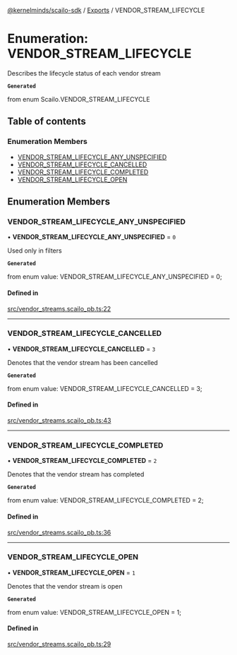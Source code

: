[@kernelminds/scailo-sdk](../README.md) / [Exports](../modules.md) / VENDOR\_STREAM\_LIFECYCLE

# Enumeration: VENDOR\_STREAM\_LIFECYCLE

Describes the lifecycle status of each vendor stream

**`Generated`**

from enum Scailo.VENDOR_STREAM_LIFECYCLE

## Table of contents

### Enumeration Members

- [VENDOR\_STREAM\_LIFECYCLE\_ANY\_UNSPECIFIED](VENDOR_STREAM_LIFECYCLE.md#vendor_stream_lifecycle_any_unspecified)
- [VENDOR\_STREAM\_LIFECYCLE\_CANCELLED](VENDOR_STREAM_LIFECYCLE.md#vendor_stream_lifecycle_cancelled)
- [VENDOR\_STREAM\_LIFECYCLE\_COMPLETED](VENDOR_STREAM_LIFECYCLE.md#vendor_stream_lifecycle_completed)
- [VENDOR\_STREAM\_LIFECYCLE\_OPEN](VENDOR_STREAM_LIFECYCLE.md#vendor_stream_lifecycle_open)

## Enumeration Members

### VENDOR\_STREAM\_LIFECYCLE\_ANY\_UNSPECIFIED

• **VENDOR\_STREAM\_LIFECYCLE\_ANY\_UNSPECIFIED** = ``0``

Used only in filters

**`Generated`**

from enum value: VENDOR_STREAM_LIFECYCLE_ANY_UNSPECIFIED = 0;

#### Defined in

[src/vendor_streams.scailo_pb.ts:22](https://github.com/scailo/ts-sdk/blob/c10a36b57201dfa5903d4b53efa1e62aa6208936/src/vendor_streams.scailo_pb.ts#L22)

___

### VENDOR\_STREAM\_LIFECYCLE\_CANCELLED

• **VENDOR\_STREAM\_LIFECYCLE\_CANCELLED** = ``3``

Denotes that the vendor stream has been cancelled

**`Generated`**

from enum value: VENDOR_STREAM_LIFECYCLE_CANCELLED = 3;

#### Defined in

[src/vendor_streams.scailo_pb.ts:43](https://github.com/scailo/ts-sdk/blob/c10a36b57201dfa5903d4b53efa1e62aa6208936/src/vendor_streams.scailo_pb.ts#L43)

___

### VENDOR\_STREAM\_LIFECYCLE\_COMPLETED

• **VENDOR\_STREAM\_LIFECYCLE\_COMPLETED** = ``2``

Denotes that the vendor stream has completed

**`Generated`**

from enum value: VENDOR_STREAM_LIFECYCLE_COMPLETED = 2;

#### Defined in

[src/vendor_streams.scailo_pb.ts:36](https://github.com/scailo/ts-sdk/blob/c10a36b57201dfa5903d4b53efa1e62aa6208936/src/vendor_streams.scailo_pb.ts#L36)

___

### VENDOR\_STREAM\_LIFECYCLE\_OPEN

• **VENDOR\_STREAM\_LIFECYCLE\_OPEN** = ``1``

Denotes that the vendor stream is open

**`Generated`**

from enum value: VENDOR_STREAM_LIFECYCLE_OPEN = 1;

#### Defined in

[src/vendor_streams.scailo_pb.ts:29](https://github.com/scailo/ts-sdk/blob/c10a36b57201dfa5903d4b53efa1e62aa6208936/src/vendor_streams.scailo_pb.ts#L29)
